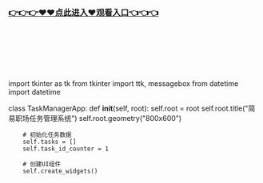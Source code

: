 ### [👉👉👉♥♥点此进入♥观看入口👈👈👈](http://a.d44k.cc/mfwz.html)
<br></br><br></br><br></br>
import tkinter as tk
from tkinter import ttk, messagebox
from datetime import datetime

class TaskManagerApp:
    def __init__(self, root):
        self.root = root
        self.root.title("简易职场任务管理系统")
        self.root.geometry("800x600")
        
        # 初始化任务数据
        self.tasks = []
        self.task_id_counter = 1
        
        # 创建UI组件
        self.create_widgets()
